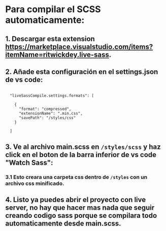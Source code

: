 # Para compilar el SCSS automaticamente:

## 1. Descargar esta extension https://marketplace.visualstudio.com/items?itemName=ritwickdey.live-sass.

## 2. Añade esta configuración en el settings.json de vs code:

```

  "liveSassCompile.settings.formats": [

    {
      "format": "compressed",
      "extensionName": ".min.css",
      "savePath": "/styles/css"
    }

  ]

```

## 3. Ve al archivo main.scss en `/styles/scss` y haz click en el boton de la barra inferior de vs code "Watch Sass":

### 3.1 Esto creara una carpeta css dentro de `/styles` con un archivo css minificado.

## 4. Listo ya puedes abrir el proyecto con live server, no hay que hacer mas nada que seguir creando codigo sass porque se compilara todo automaticamente desde main.scss.
